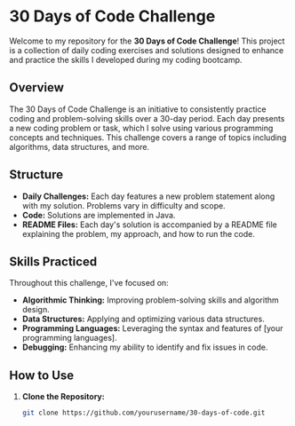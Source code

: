 # 30 Days of Code Challenge

Welcome to my repository for the **30 Days of Code Challenge**! This project is a collection of daily coding exercises and solutions designed to enhance and practice the skills I developed during my coding bootcamp.

## Overview

The 30 Days of Code Challenge is an initiative to consistently practice coding and problem-solving skills over a 30-day period. Each day presents a new coding problem or task, which I solve using various programming concepts and techniques. This challenge covers a range of topics including algorithms, data structures, and more.

## Structure

- **Daily Challenges:** Each day features a new problem statement along with my solution. Problems vary in difficulty and scope.
- **Code:** Solutions are implemented in Java.
- **README Files:** Each day's solution is accompanied by a README file explaining the problem, my approach, and how to run the code.

## Skills Practiced

Throughout this challenge, I've focused on:
- **Algorithmic Thinking:** Improving problem-solving skills and algorithm design.
- **Data Structures:** Applying and optimizing various data structures.
- **Programming Languages:** Leveraging the syntax and features of [your programming languages].
- **Debugging:** Enhancing my ability to identify and fix issues in code.

## How to Use

1. **Clone the Repository:**

   ```bash
   git clone https://github.com/yourusername/30-days-of-code.git
